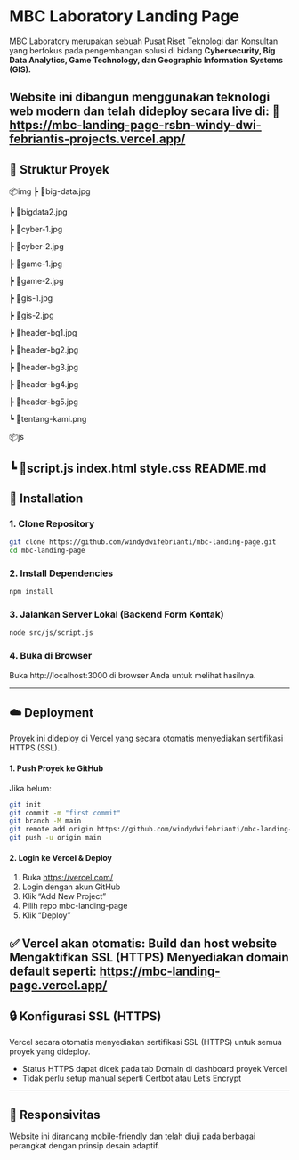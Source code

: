 # MBC Laboratory Landing Page

MBC Laboratory merupakan sebuah Pusat Riset Teknologi dan Konsultan yang
berfokus pada pengembangan solusi di bidang **Cybersecurity, Big Data Analytics, Game Technology, dan Geographic Information Systems (GIS).**

Website ini dibangun menggunakan teknologi web modern dan telah dideploy secara live di:
🔗 https://mbc-landing-page-rsbn-windy-dwi-febriantis-projects.vercel.app/
---
## 📁 Struktur Proyek

📦img
 ┣ 📜big-data.jpg
 
 ┣ 📜bigdata2.jpg

 ┣ 📜cyber-1.jpg
 
 ┣ 📜cyber-2.jpg
 
 ┣ 📜game-1.jpg
 
 ┣ 📜game-2.jpg
 
 ┣ 📜gis-1.jpg
 
 ┣ 📜gis-2.jpg
 
 ┣ 📜header-bg1.jpg
 
 ┣ 📜header-bg2.jpg
 
 ┣ 📜header-bg3.jpg
 
 ┣ 📜header-bg4.jpg
 
 ┣ 📜header-bg5.jpg
 
 ┗ 📜tentang-kami.png
 
 📦js
 
 ┗ 📜script.js
 index.html
 style.css
 README.md
 ---
 ## 🚀 Installation

### 1. Clone Repository
```bash
git clone https://github.com/windydwifebrianti/mbc-landing-page.git
cd mbc-landing-page
```
### 2. Install Dependencies
```bash
npm install
```
### 3. Jalankan Server Lokal (Backend Form Kontak)
```bash
node src/js/script.js
```
### 4. Buka di Browser
Buka http://localhost:3000 di browser Anda untuk melihat hasilnya.

---

## ☁️ Deployment
Proyek ini dideploy di Vercel yang secara otomatis menyediakan sertifikasi HTTPS (SSL).
#### 1. Push Proyek ke GitHub
Jika belum:
```bash
git init
git commit -m "first commit"
git branch -M main
git remote add origin https://github.com/windydwifebrianti/mbc-landing-page.git
git push -u origin main
```
#### 2. Login ke Vercel & Deploy
1. Buka https://vercel.com/
2. Login dengan akun GitHub
3. Klik “Add New Project”
4. Pilih repo mbc-landing-page
5. Klik “Deploy”

✅ Vercel akan otomatis:
Build dan host website
Mengaktifkan SSL (HTTPS)
Menyediakan domain default seperti:
https://mbc-landing-page.vercel.app/
---
## 🔒 Konfigurasi SSL (HTTPS)
Vercel secara otomatis menyediakan sertifikasi SSL (HTTPS) untuk semua proyek yang dideploy.
- Status HTTPS dapat dicek pada tab Domain di dashboard proyek Vercel
- Tidak perlu setup manual seperti Certbot atau Let’s Encrypt
---
## 📱 Responsivitas
Website ini dirancang mobile-friendly dan telah diuji pada berbagai perangkat dengan prinsip desain adaptif.
